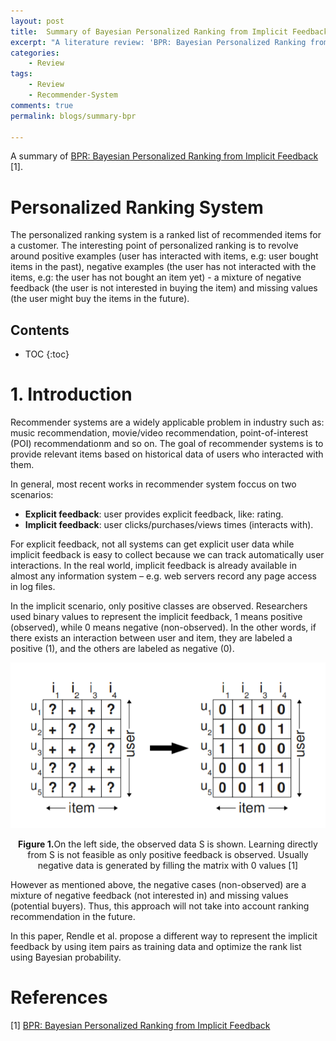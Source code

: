 ```yaml
---
layout: post
title:  Summary of Bayesian Personalized Ranking from Implicit Feedback
excerpt: "A literature review: 'BPR: Bayesian Personalized Ranking from Implicit Feedback'"
categories:
    - Review
tags:
    - Review
    - Recommender-System
comments: true
permalink: blogs/summary-bpr

---
```


A summary of [BPR: Bayesian Personalized Ranking from Implicit Feedback](https://arxiv.org/ftp/arxiv/papers/1205/1205.2618.pdf) [1].

# Personalized Ranking System

The personalized ranking system is a ranked list of recommended items for a customer. The interesting point of personalized ranking is to revolve around positive examples (user has interacted with items, e.g: user bought items in the past), negative examples (the user has not interacted with the items, e.g: the user has not bought an item yet) - a mixture of negative feedback (the user is not interested in buying the item) and missing values (the user might buy the items in the future).

<h2>Contents</h2>

* TOC
{:toc}

# 1. Introduction

Recommender systems are a widely applicable problem in industry such as: music recommendation, movie/video recommendation, point-of-interest (POI) recommendationm and so on. The goal of recommender systems is to provide relevant items based on historical data of users who interacted with them.

In general, most recent works in recommender system foccus on two scenarios:

- **Explicit feedback**: user provides explicit feedback, like: rating.
- **Implicit feedback**: user clicks/purchases/views times (interacts with).

For explicit feedback, not all systems can get explicit user data while implicit feedback is easy to collect because we can track automatically user interactions. In the real world, implicit feedback is already available in almost any information system – e.g. web servers record any page access in log files.

In the implicit scenario, only positive classes are observed. Researchers used binary values to represent the implicit feedback, 1 means positive (observed), while 0 means negative (non-observed). In the other words, if there exists an interaction between user and item, they are labeled a positive (1), and the others are labeled as negative (0).


<a href="../images/posts/bpr/implicit_representation.png" target="_blank">
<img src="../images/posts/bpr/implicit_representation.png" alt="implicit representation" style="max-width: 100%;" class="center"/>
</a>
<p style="text-align: center;" ><b>Figure 1.</b>On the left side, the observed data S is shown. Learning directly from S is not feasible as only positive feedback is observed. Usually negative data is generated by filling the matrix with 0 values [1]</p>

However as mentioned above, the negative cases (non-observed) are a mixture of negative feedback (not interested in) and missing values (potential buyers). Thus, this approach will not take into account ranking recommendation in the future.

In this paper, Rendle et al. propose a different way to represent the implicit feedback by using item pairs as training data and optimize the rank list using Bayesian probability.

# References

[1] [BPR: Bayesian Personalized Ranking from Implicit Feedback](https://arxiv.org/ftp/arxiv/papers/1205/1205.2618.pdf)
